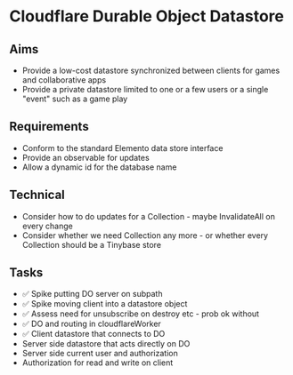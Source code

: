 Cloudflare Durable Object Datastore
===================================

Aims
----

- Provide a low-cost datastore synchronized between clients for games and collaborative apps
- Provide a private datastore limited to one or a few users or a single "event" such as a game play

Requirements
------------

- Conform to the standard Elemento data store interface
- Provide an observable for updates
- Allow a dynamic id for the database name


Technical
---------

- Consider how to do updates for a Collection - maybe InvalidateAll on every change
- Consider whether we need Collection any more - or whether every Collection should be a Tinybase store

Tasks
-----

- ✅ Spike putting DO server on subpath
- ✅ Spike moving client into a datastore object
- ✅ Assess need for unsubscribe on destroy etc - prob ok without
- ✅ DO and routing in cloudflareWorker
- ✅ Client datastore that connects to DO
- Server side datastore that acts directly on DO
- Server side current user and authorization
- Authorization for read and write on client
